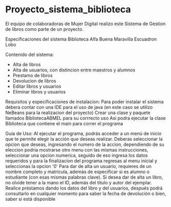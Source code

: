 # Proyecto_sistema_biblioteca

El equipo de colaboradoras de Mujer Digital realizo este Sistema de Gestion de libros como parte de un proyecto.

Especificaciones del sistema 
Biblioteca Alfa Buena Maravilla Escuadron Lobo

Contenido del sistema:
- Alta de libros
- Alta de usuarios, con distincion entre maestros y alumnos
- Prestamo de libros
- Devolucion de libros
- Editar libros y usuarios
- Eliminar libros y usuarios

Requisitos y especificaciones de instalacion:
Para poder instalar el sistema debera contar con una IDE para el uso de java (en este caso se utilizo NeBeans para la realizacion del proyecto)
Crear una clase y paquete llamados BibliotecaABMEL para su corrrecto uso
Asi podra ejecutar la clase Biblioteca que contiene el main para correr el programa

Guía de Uso:
Al ejecutar el programa, podrás acceder a un menú de inicio que te permite elegir la acción que deseas realizar.
Deberas seleccionar la opcion que deseas, ingresando el numero de la accion, dependiendo de su eleccion podria mostrarse otro menu con las mismas instrucciones, seleccionar una opcion numerica, seguido de eso ingresa los datos requeridos y para la finalizacion del programa regresas al menu inicial y seleccionas la opcion '0'
Para dar de alta un usuario, requieres de un nombre completo y matrícula, además de especificar si es alumno o estudiante (con esas mismas palabras clave).
Si desea dar de alta un libro, no olvide tener a la mano el ID, además del título y autor del ejemplar.
Realice préstamos dando los datos del libro y del usuarios, después podrá consultarlo en cualquier momento para saber la fecha de devolución o bien, saber si está disponible
